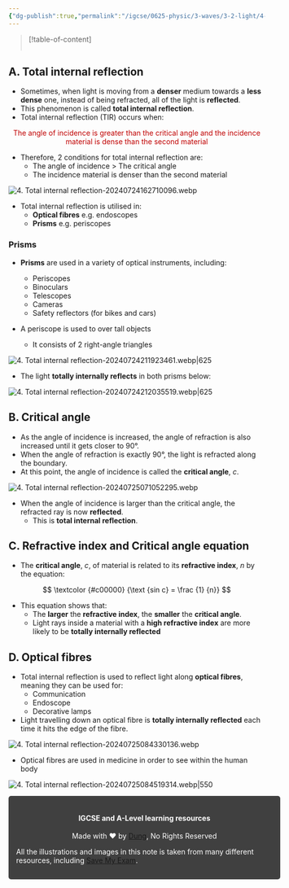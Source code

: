 ```yaml
---
{"dg-publish":true,"permalink":"/igcse/0625-physic/3-waves/3-2-light/4-total-internal-reflection/"}
---
```


> [!table-of-content]
> ```table-of-contents
> ```

## A. Total internal reflection
- Sometimes, when light is moving from a **denser** medium towards a **less dense** one, instead of being refracted, all of the light is **reflected**.
- This phenomenon is called **total internal reflection**.
- Total internal reflection (TIR) occurs when:

<center style="color: #c00000">The angle of incidence is greater than the critical angle and the incidence material is dense than the second material</center>

- Therefore, 2 conditions for total internal reflection are:
	- The angle of incidence > The critical angle
	- The incidence material is denser than the second material

![4. Total internal reflection-20240724162710096.webp](/img/user/IGCSE/0625%20-%20Physic/3.%20Waves/3.2.%20Light/Resources/4.%20Total%20internal%20reflection-20240724162710096.webp)
- Total internal reflection is utilised in:
    - **Optical fibres** e.g. endoscopes
    - **Prisms** e.g. periscopes

### Prisms
- **Prisms** are used in a variety of optical instruments, including:
	- Periscopes
	- Binoculars
	- Telescopes
	- Cameras
	- Safety reflectors (for bikes and cars)

- A periscope is used to over tall objects
	- It consists of 2 right-angle triangles

![4. Total internal reflection-20240724211923461.webp|625](/img/user/IGCSE/0625%20-%20Physic/3.%20Waves/3.2.%20Light/Resources/4.%20Total%20internal%20reflection-20240724211923461.webp)

- The light **totally internally reflects** in both prisms below:

![4. Total internal reflection-20240724212035519.webp|625](/img/user/IGCSE/0625%20-%20Physic/3.%20Waves/3.2.%20Light/Resources/4.%20Total%20internal%20reflection-20240724212035519.webp)

## B. Critical angle
- As the angle of incidence is increased, the angle of refraction is also increased until it gets closer to 90°.
- When the angle of refraction is exactly 90°, the light is refracted along the boundary.
- At this point, the angle of incidence is called the **critical angle**, *c*.

![4. Total internal reflection-20240725071052295.webp](/img/user/IGCSE/0625%20-%20Physic/3.%20Waves/3.2.%20Light/Resources/4.%20Total%20internal%20reflection-20240725071052295.webp)

- When the angle of incidence is larger than the critical angle, the refracted ray is now **reflected**.
	- This is **total internal reflection**.

## C. Refractive index and Critical angle equation
- The **critical angle**, *c*, of material is related to its **refractive index**, *n* by the equation:

$$
\textcolor {#c00000} {\text {sin c} = \frac {1} {n}}
$$

- This equation shows that:
	- The **larger** the **refractive index**, the **smaller** the **critical angle**.
	- Light rays inside a material with a **high refractive index** are more likely to be **totally internally reflected**

## D. Optical fibres
- Total internal reflection is used to reflect light along **optical fibres**, meaning they can be used for:
	- Communication
	- Endoscope
	- Decorative lamps
- Light travelling down an optical fibre is **totally internally reflected** each time it hits the edge of the fibre.

![4. Total internal reflection-20240725084330136.webp](/img/user/IGCSE/0625%20-%20Physic/3.%20Waves/3.2.%20Light/Resources/4.%20Total%20internal%20reflection-20240725084330136.webp)

- Optical fibres are used in medicine in order to see within the human body

![4. Total internal reflection-20240725084519314.webp|550](/img/user/IGCSE/0625%20-%20Physic/3.%20Waves/3.2.%20Light/Resources/4.%20Total%20internal%20reflection-20240725084519314.webp)



<div class="transclusion internal-embed is-loaded"><div class="markdown-embed">




<div style="background-color: #404040; padding:15px; border-radius: 5px; color: #fff; width: 100%">
<h4 style="text-align: center">IGCSE and A-Level learning resources</h4>
<p style="text-align: center">Made with ♥ by <a href="https://www.facebook.com/luong.tuandung.3/" target="_blank">Dung</a>, No Rights Reserved</p>
<p>All the illustrations and images in this note is taken from many different resources, including <a href="https://www.savemyexams.com/" target="_blank">Save My Exam</a>.</p>
</div>

</div></div>
